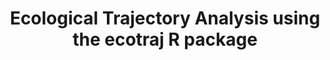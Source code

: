 ---
type: training
authors:
- mcaceres
- asturbois
- ndjeghri
title: Ecological Trajectory Analysis using the ecotraj R package
tags:
- R
- statistics
- vegetation
training_info:
    start_date: "2025-05-13"
    end_date: "2025-05-13"
    hours: 4
    place: Technopole Brest-Iroise (Plouzané, France)
summary: The main aim of the course is to provide an introduction to the concepts, geometric elements and statistics of the Ecological Trajectory Analysis (ETA) framework, including its extension to cyclical dynamics (CETA).
draft: true
lastmod: 2025-05-20
---